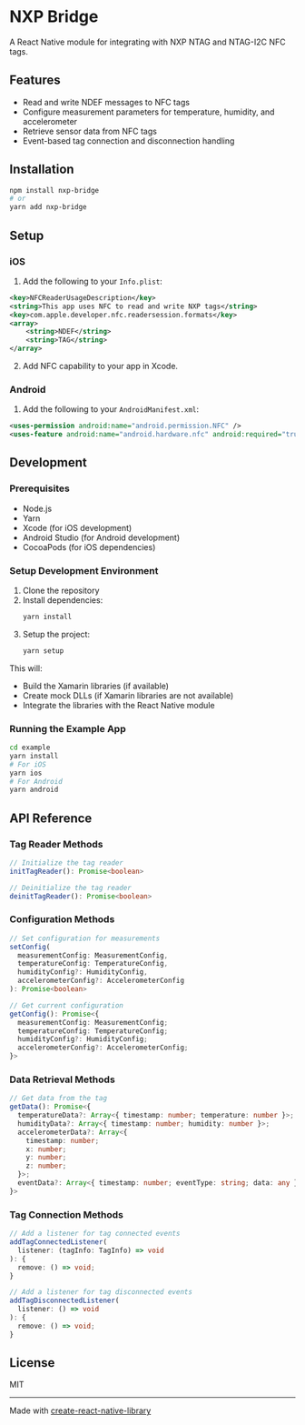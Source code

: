 # NXP Bridge

A React Native module for integrating with NXP NTAG and NTAG-I2C NFC tags.

## Features

- Read and write NDEF messages to NFC tags
- Configure measurement parameters for temperature, humidity, and accelerometer
- Retrieve sensor data from NFC tags
- Event-based tag connection and disconnection handling

## Installation

```sh
npm install nxp-bridge
# or
yarn add nxp-bridge
```

## Setup

### iOS

1. Add the following to your `Info.plist`:

```xml
<key>NFCReaderUsageDescription</key>
<string>This app uses NFC to read and write NXP tags</string>
<key>com.apple.developer.nfc.readersession.formats</key>
<array>
    <string>NDEF</string>
    <string>TAG</string>
</array>
```

2. Add NFC capability to your app in Xcode.

### Android

1. Add the following to your `AndroidManifest.xml`:

```xml
<uses-permission android:name="android.permission.NFC" />
<uses-feature android:name="android.hardware.nfc" android:required="true" />
```

## Development

### Prerequisites

- Node.js
- Yarn
- Xcode (for iOS development)
- Android Studio (for Android development)
- CocoaPods (for iOS dependencies)

### Setup Development Environment

1. Clone the repository
2. Install dependencies:
   ```sh
   yarn install
   ```
3. Setup the project:
   ```sh
   yarn setup
   ```

This will:
- Build the Xamarin libraries (if available)
- Create mock DLLs (if Xamarin libraries are not available)
- Integrate the libraries with the React Native module

### Running the Example App

```sh
cd example
yarn install
# For iOS
yarn ios
# For Android
yarn android
```

## API Reference

### Tag Reader Methods

```typescript
// Initialize the tag reader
initTagReader(): Promise<boolean>

// Deinitialize the tag reader
deinitTagReader(): Promise<boolean>
```

### Configuration Methods

```typescript
// Set configuration for measurements
setConfig(
  measurementConfig: MeasurementConfig,
  temperatureConfig: TemperatureConfig,
  humidityConfig?: HumidityConfig,
  accelerometerConfig?: AccelerometerConfig
): Promise<boolean>

// Get current configuration
getConfig(): Promise<{
  measurementConfig: MeasurementConfig;
  temperatureConfig: TemperatureConfig;
  humidityConfig?: HumidityConfig;
  accelerometerConfig?: AccelerometerConfig;
}>
```

### Data Retrieval Methods

```typescript
// Get data from the tag
getData(): Promise<{
  temperatureData?: Array<{ timestamp: number; temperature: number }>;
  humidityData?: Array<{ timestamp: number; humidity: number }>;
  accelerometerData?: Array<{
    timestamp: number;
    x: number;
    y: number;
    z: number;
  }>;
  eventData?: Array<{ timestamp: number; eventType: string; data: any }>;
}>
```

### Tag Connection Methods

```typescript
// Add a listener for tag connected events
addTagConnectedListener(
  listener: (tagInfo: TagInfo) => void
): {
  remove: () => void;
}

// Add a listener for tag disconnected events
addTagDisconnectedListener(
  listener: () => void
): {
  remove: () => void;
}
```

## License

MIT

---

Made with [create-react-native-library](https://github.com/callstack/react-native-builder-bob)
